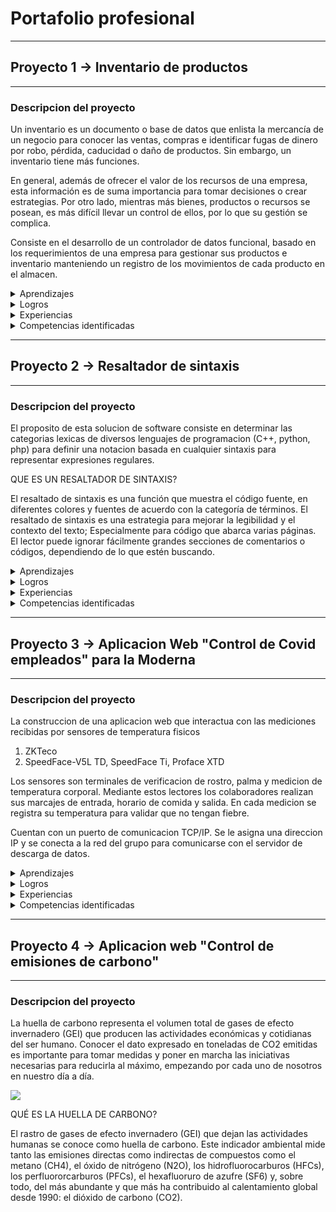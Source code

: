 # Portafolio profesional

----------------
## Proyecto 1 -> Inventario de productos
----------------

### **Descripcion del proyecto**

Un inventario es un documento o base de datos que enlista la mercancía de un negocio para conocer las ventas, compras e identificar fugas de dinero por robo, pérdida, caducidad o daño de productos. Sin embargo, un inventario tiene más funciones.

En general, además de ofrecer el valor de los recursos de una empresa, esta información es de suma importancia para tomar decisiones o crear estrategias. Por otro lado, mientras más bienes, productos o recursos se posean, es más difícil llevar un control de ellos, por lo que su gestión se complica.

Consiste en el desarrollo de un controlador de datos funcional, basado en los requerimientos de una empresa para gestionar sus productos e inventario 
manteniendo un registro de los movimientos de cada producto en el almacen.

<details>
 <summary>Aprendizajes</summary>
 <p>
   **El siguiente esquema representa las estructuras de datos aprendidas:** 
   <img src="https://datastructures.in/wp-content/uploads/2021/11/Types-of-DS-1024x464.png">
 </p>
</details>

<details>
 <summary>Logros</summary>
 <p>Implementaciond e estructuras de datos para la busqueda y display de informacion ingresada y requerida por el usuario.</p>
</details>

<details>
 <summary>Experiencias</summary>
 <p>Experiencias relevantes para ser mencionadas, son el uso de este conocimiento para el desarrollo de aplicaciones para fin empresarial.</p>
</details>

<details>
 <summary>Competencias identificadas</summary>
 <p>Como principal desarrollador de este proyecto he podido identificar como competencias un conocimiento conceptual y teorico sobresaliente en cuanto 
  a temas relacionados con estructuras de datos y algoritmos.</p>
</details>

----------------
## Proyecto 2 -> Resaltador de sintaxis
----------------

### **Descripcion del proyecto**

El proposito de esta solucion de software consiste en determinar las categorias lexicas de diversos lenguajes de programacion
(C++, python, php) para definir una notacion basada en cualquier sintaxis para representar expresiones regulares.

QUE ES UN RESALTADOR DE SINTAXIS?

El resaltado de sintaxis es una función que muestra el código fuente, en diferentes colores y fuentes de acuerdo con la categoría de términos. El resaltado de sintaxis es una estrategia para mejorar la legibilidad y el contexto del texto; Especialmente para código que abarca varias páginas. El lector puede ignorar fácilmente grandes secciones de comentarios o códigos, dependiendo de lo que estén buscando.

<details>
 <summary>Aprendizajes</summary>
  <p> 1. Cadenas de Markov<p/>
  <p> 2. Programacion basada en un automata </p>
  <p> 3. Funcionalidad correcta de expresionees regulares </p>
  <p> 4. Segmentacion de un problema en subproblemas </p>
</details>

<details>
 <summary>Logros</summary>
 <p> 1. Desarrollo de una aplicacion de streaming </p>
 <p> 2. Desarrollo de una IA de reconocimiento facial para la aplicacion de streaming </p>
</details>
  
<details>
 <summary>Experiencias</summary>
 <p>
  Como experiencia en general, es importante analizar el problema y segmentar la codificacion de una forma
  adecuada para facilitar futuras actualizaciones del sistema.
 </p>
</details>

<details>
 <summary>Competencias identificadas</summary>
 <p>
  Como unico desarrollador de estas aplicaciones puedo listar los siguientes conocimientos como importantes para el desarrollo
  de las mismas:</p>
  <p> 1. Implementacion de algritmos </p>
  <p> 2. Optimizacion de algoritmos </p>
  <p> 3. Generacion de modelos computacionales </p>
  <p> 4. Implementacion de modelos computacionales </p>
</details>

----------------
## Proyecto 3 -> Aplicacion Web "Control de Covid empleados" para la Moderna
----------------

### **Descripcion del proyecto**

La construccion de una aplicacion web que interactua con las mediciones recibidas por sensores de temperatura fisicos

1. ZKTeco
2. SpeedFace-V5L TD, SpeedFace Ti, Proface XTD

Los sensores son terminales de verificacion de rostro, palma y medicion de temperatura corporal. Mediante estos lectores
los colaboradores realizan sus marcajes de entrada, horario de comida y salida. En cada medicion se registra su temperatura
para validar que no tengan fiebre.

Cuentan con un puerto de comunicacion TCP/IP. Se le asigna una direccion IP y se conecta a la red del grupo para comunicarse
con el servidor de descarga de datos.

<details>
 <summary>Aprendizajes</summary>
  <p> 1. Migracion de csv con millones de registros a un DBMS relacional </p>
  <p> 2. Implementacion de arquitectura MVC </p>
  <p> 3. Cifrado de datos con salt como capa de seguridad </p>
  <p> 4. Transmision de datos por medio de HTTP headers </p>
</details>

<details>
 <summary>Logros</summary>
  <p> 1. Implementacion de estructuras de datos para el procesamiento de informacion de un usuario o administrador </p>
  <p> 2. SQL Queries sinteticos para reducir la carga cliente-servidor en la transferencia de datos </p>
  <p> 3. Plot de graficas en tiempo real con datos diarios reales </p>
</details>
 
<details>
 <summary>Experiencias</summary>
  <p> 1. Tener un control sistematizado sobre las medidas de salubridad de una empresa para gestionar el personal es importante </p>
  para prevenir posibles perdidas economicas por falta de control y administracion. </p>
  <p> 2. Trabajo en equipo sobre un repositorio de control de versiones </p>
  <p> 3. Desarrollo full stack </p>
</details>

<details>
 <summary>Competencias identificadas</summary>
  <p> 1. Desarrollo agil </p>
  <p> 2. Requerimientos </p>
  <p> 3. Planeacion </p>
  <p> 4. Diseño </p>
  <p> 5. Desarrollo </p>
  <p> 6. Liberacion </p>
  <p> 7. Mantenimiento </p>
</details>

----------------
## Proyecto 4 -> Aplicacion web "Control de emisiones de carbono"
----------------

### **Descripcion del proyecto**

La huella de carbono representa el volumen total de gases de efecto invernadero (GEI) que producen las actividades económicas y cotidianas del ser humano. Conocer el dato expresado en toneladas de CO2 emitidas es importante para tomar medidas y poner en marcha las iniciativas necesarias para reducirla al máximo, empezando por cada uno de nosotros en nuestro día a día.

<img src="https://www.iberdrola.com/documents/20125/40513/huella_carbono_746x419.jpg/e5b4289b-f624-2390-1e36-142962cbb65c?t=1627448544624">

QUÉ ES LA HUELLA DE CARBONO?

El rastro de gases de efecto invernadero (GEI) que dejan las actividades humanas se conoce como huella de carbono. Este indicador ambiental mide tanto las emisiones directas como indirectas de compuestos como el metano (CH4), el óxido de nitrógeno (N2O), los hidrofluorocarburos (HFCs), los perfluororcarburos (PFCs), el hexafluoruro de azufre (SF6) y, sobre todo, del más abundante y que más ha contribuido al calentamiento global desde 1990: el dióxido de carbono (CO2).


